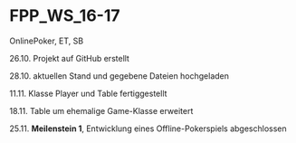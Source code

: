 # FPP_WS_16-17
OnlinePoker, ET, SB

26.10.	Projekt auf GitHub erstellt

28.10.	aktuellen Stand und gegebene Dateien hochgeladen

11.11.  Klasse Player und Table fertiggestellt  

18.11.  Table um ehemalige Game-Klasse erweitert

25.11.  **Meilenstein 1**, Entwicklung eines Offline-Pokerspiels abgeschlossen
